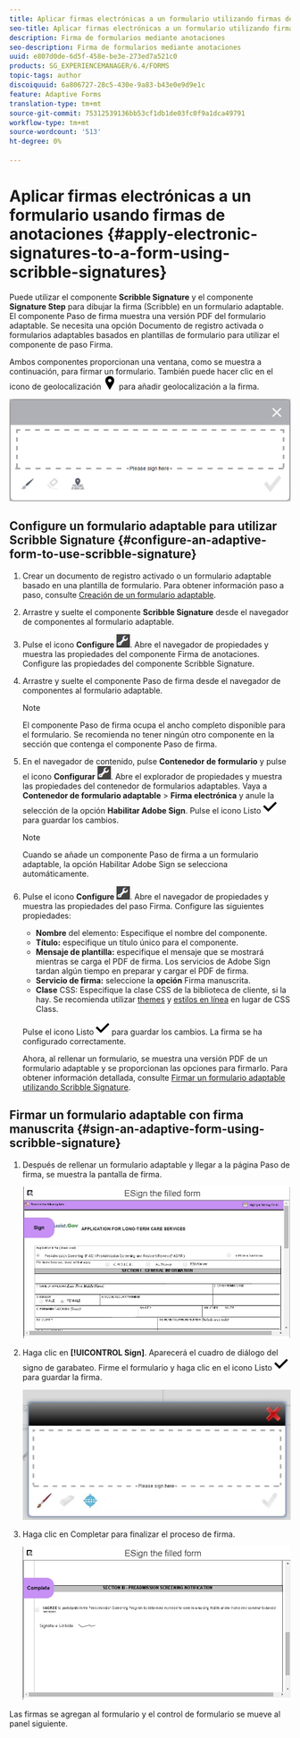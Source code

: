 ```yaml
---
title: Aplicar firmas electrónicas a un formulario utilizando firmas de anotaciones
seo-title: Aplicar firmas electrónicas a un formulario utilizando firmas de anotaciones
description: Firma de formularios mediante anotaciones
seo-description: Firma de formularios mediante anotaciones
uuid: e807d0de-6d5f-458e-be3e-273ed7a521c0
products: SG_EXPERIENCEMANAGER/6.4/FORMS
topic-tags: author
discoiquuid: 6a806727-28c5-430e-9a83-b43e0e9d9e1c
feature: Adaptive Forms
translation-type: tm+mt
source-git-commit: 75312539136bb53cf1db1de03fc0f9a1dca49791
workflow-type: tm+mt
source-wordcount: '513'
ht-degree: 0%

---
```



# Aplicar firmas electrónicas a un formulario usando firmas de anotaciones {#apply-electronic-signatures-to-a-form-using-scribble-signatures}

Puede utilizar el componente **Scribble Signature** y el componente **Signature Step** para dibujar la firma (Scribble) en un formulario adaptable. El componente Paso de firma muestra una versión PDF del formulario adaptable. Se necesita una opción Documento de registro activada o formularios adaptables basados en plantillas de formulario para utilizar el componente de paso Firma.

Ambos componentes proporcionan una ventana, como se muestra a continuación, para firmar un formulario. También puede hacer clic en el icono de geolocalización ![aem_6_3_geolocation](assets/aem_6_3_geolocation.png) para añadir geolocalización a la firma.

![Cuadro de diálogo de signo de almohadilla](assets/scribble-signature.png)

## Configure un formulario adaptable para utilizar Scribble Signature {#configure-an-adaptive-form-to-use-scribble-signature}

1. Crear un documento de registro activado o un formulario adaptable basado en una plantilla de formulario. Para obtener información paso a paso, consulte [Creación de un formulario adaptable](/help/forms/using/creating-adaptive-form.md).
1. Arrastre y suelte el componente **Scribble Signature** desde el navegador de componentes al formulario adaptable.
1. Pulse el icono **Configure** ![configure](assets/configure.png). Abre el navegador de propiedades y muestra las propiedades del componente Firma de anotaciones. Configure las propiedades del componente Scribble Signature.
1. Arrastre y suelte el componente Paso de firma desde el navegador de componentes al formulario adaptable.

   >[!NOTE]
   >
   >El componente Paso de firma ocupa el ancho completo disponible para el formulario. Se recomienda no tener ningún otro componente en la sección que contenga el componente Paso de firma.

1. En el navegador de contenido, pulse **Contenedor de formulario** y pulse el icono **Configurar** ![configurar](assets/configure.png). Abre el explorador de propiedades y muestra las propiedades del contenedor de formularios adaptables. Vaya a **Contenedor de formulario adaptable** > **Firma electrónica** y anule la selección de la opción **Habilitar Adobe Sign**. Pulse el icono Listo ![aem_6_3_forms_save](assets/aem_6_3_forms_save.png) para guardar los cambios.

   >[!NOTE]
   >
   >Cuando se añade un componente Paso de firma a un formulario adaptable, la opción Habilitar Adobe Sign se selecciona automáticamente.

1. Pulse el icono **Configure** ![configure](assets/configure.png). Abre el navegador de propiedades y muestra las propiedades del paso Firma. Configure las siguientes propiedades:

   * **Nombre** del elemento: Especifique el nombre del componente.
   * **Título:** especifique un título único para el componente.
   * **Mensaje de plantilla:** especifique el mensaje que se mostrará mientras se carga el PDF de firma. Los servicios de Adobe Sign tardan algún tiempo en preparar y cargar el PDF de firma.
   * **Servicio de firma:** seleccione la  **opción** Firma manuscrita.
   * **Clase** CSS: Especifique la clase CSS de la biblioteca de cliente, si la hay. Se recomienda utilizar [themes](/help/forms/using/themes.md) y [estilos en línea](/help/forms/using/inline-style-adaptive-forms.md) en lugar de CSS Class.

   Pulse el icono Listo ![aem_6_3_forms_save](assets/aem_6_3_forms_save.png) para guardar los cambios. La firma se ha configurado correctamente.

   Ahora, al rellenar un formulario, se muestra una versión PDF de un formulario adaptable y se proporcionan las opciones para firmarlo. Para obtener información detallada, consulte [Firmar un formulario adaptable utilizando Scribble Signature](/help/forms/using/signing-forms-using-scribble.md#p-sign-an-adaptive-form-using-scribble-signature-p).

## Firmar un formulario adaptable con firma manuscrita {#sign-an-adaptive-form-using-scribble-signature}

1. Después de rellenar un formulario adaptable y llegar a la página Paso de firma, se muestra la pantalla de firma.

   ![Pantalla de firma para la página EchoSign](assets/esignscribblesign.jpg)

1. Haga clic en **[!UICONTROL Sign]**. Aparecerá el cuadro de diálogo del signo de garabateo. Firme el formulario y haga clic en el icono Listo ![aem_6_3_forms_save](assets/aem_6_3_forms_save.png) para guardar la firma.

   ![Cuadro de diálogo de signo de almohadilla](assets/scribblewidget.jpg)

1. Haga clic en Completar para finalizar el proceso de firma.

   ![Completar el proceso de firma](assets/scribblecomplete.jpg)

Las firmas se agregan al formulario y el control de formulario se mueve al panel siguiente.

